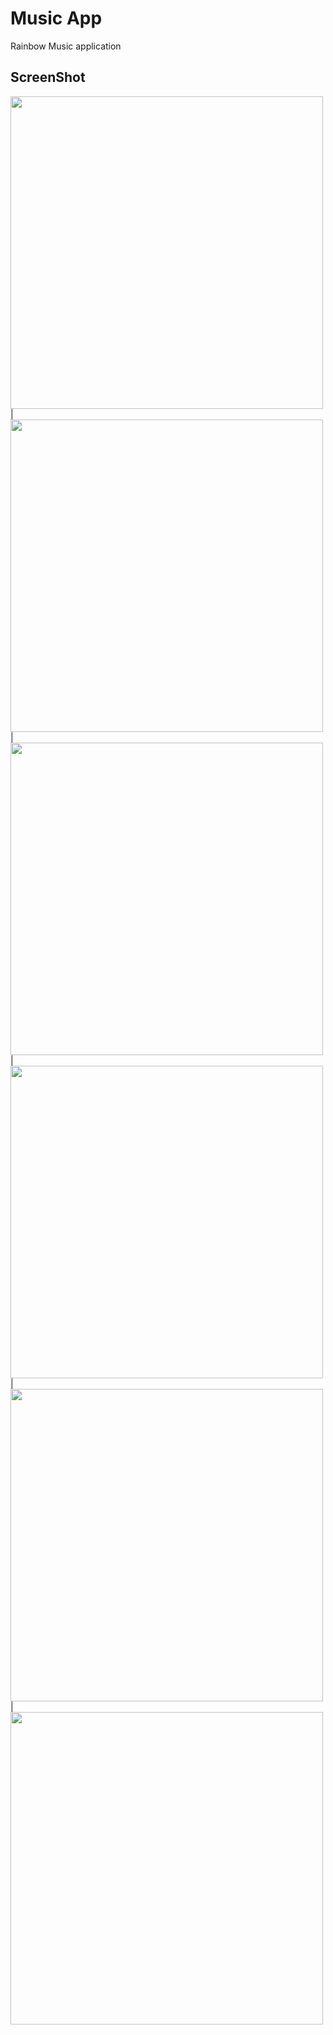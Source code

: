 # Music App

Rainbow Music application

## ScreenShot

<img src = "https://user-images.githubusercontent.com/122794880/218257112-c52b796b-d1a4-4bec-a9af-0f227df52e7e.jpeg" height="500px"/> |
<img src = "https://user-images.githubusercontent.com/122794880/218257123-21ef779a-262b-4e3f-9393-c0020b21493d.jpeg" height="500px"/> |
<img src = "https://user-images.githubusercontent.com/122794880/218257118-9e8027ce-95de-4ebf-91ec-35fd7dd963a7.jpeg" height="500px"/> |
<img src = "https://user-images.githubusercontent.com/122794880/218257129-a23cfc77-d0be-43e1-91e2-b3e96f057335.jpeg" height="500px"/> |
<img src = "https://user-images.githubusercontent.com/122794880/218257141-959fc080-3e05-4552-aea3-30ba3d3e859c.jpeg" height="500px"/> |
<img src = "https://user-images.githubusercontent.com/122794880/218257151-c3b09b6e-79f8-4e76-b59f-d7318af27287.jpeg" height="500px"/>
